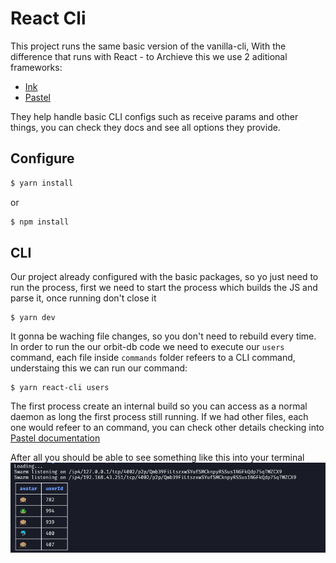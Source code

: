 # React Cli

This project runs the same basic version of the vanilla-cli, With the difference that runs with React - to Archieve this we use 2 aditional frameworks:
 - [Ink](https://github.com/vadimdemedes/ink)
 - [Pastel](https://github.com/vadimdemedes/pastel)

 They help handle basic CLI configs such as receive params and other things, you can check they docs and see all options they provide.

## Configure

```bash
$ yarn install
```
or
```bash
$ npm install
```

## CLI
Our project already configured with the basic packages, so yo just need to run the process, first we need to start the process which builds the JS and parse it, once running don't close it

```
$ yarn dev
```

It gonna be waching file changes, so you don't need to rebuild every time. In order to run the our orbit-db code we need to execute our `users` command, each file inside `commands` folder refeers to a CLI command, understaing this we can run our command:

```
$ yarn react-cli users
```
The first process create an internal build so you can access as a normal daemon as long the first process still running. 
If we had other files, each one would refeer to an command, you can check other details checking into [Pastel documentation](https://github.com/vadimdemedes/pastel) 

After all you should be able to see something like this into your terminal
![CLI Running our users table](cli.png)